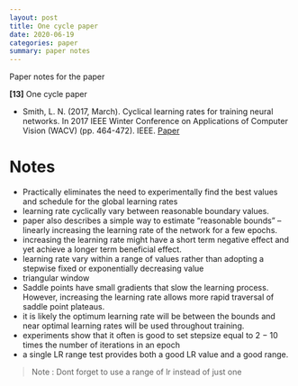 ```yaml
---
layout: post
title: One cycle paper
date: 2020-06-19
categories: paper
summary: paper notes
---
```

Paper notes for the paper

**[13]** One cycle paper
- Smith, L. N. (2017, March). Cyclical learning rates for training neural networks. In 2017 IEEE Winter Conference on Applications of Computer Vision (WACV) (pp. 464-472). IEEE.
[Paper](https://arxiv.org/pdf/1506.01186.pdf%EF%BC%89%EF%BC%8C%E8%BF%99%E7%A7%8D%E5%A5%87%E6%8A%80%E6%B7%AB%E5%B7%A7%E5%B0%86%E8%8E%B7%E5%BE%97%E6%9B%B4%E9%AB%98%E7%9A%84%E6%B5%8B%E8%AF%95%E5%87%86%E7%A1%AE%E7%8E%87%EF%BC%8C%E4%BD%86%E6%98%AF%E4%BD%A0%E7%9C%8B%E8%BF%99%E4%B8%AAlearning)

# Notes
- Practically eliminates the need to experimentally find the best values and
schedule for the global learning rates
- learning rate cyclically vary between reasonable boundary values.
- paper also describes a simple way to estimate “reasonable bounds” – linearly increasing the learning rate of the network for a few epochs.
- increasing the learning rate might have a short term negative effect and yet achieve a longer term beneficial effect.
- learning rate vary within a range of values rather than adopting a stepwise fixed or exponentially decreasing value
- triangular window
- Saddle points have small gradients that slow the learning process. However, increasing the learning rate allows more rapid traversal of saddle point plateaus.
- it is likely the optimum learning rate will be between the bounds and near optimal learning rates will be used throughout training.
- experiments show that it often is good to set stepsize equal to 2 − 10 times the number of iterations in an epoch
- a single LR range test provides both a good LR
value and a good range.
> Note : Dont forget to use a range of lr instead of just one 
